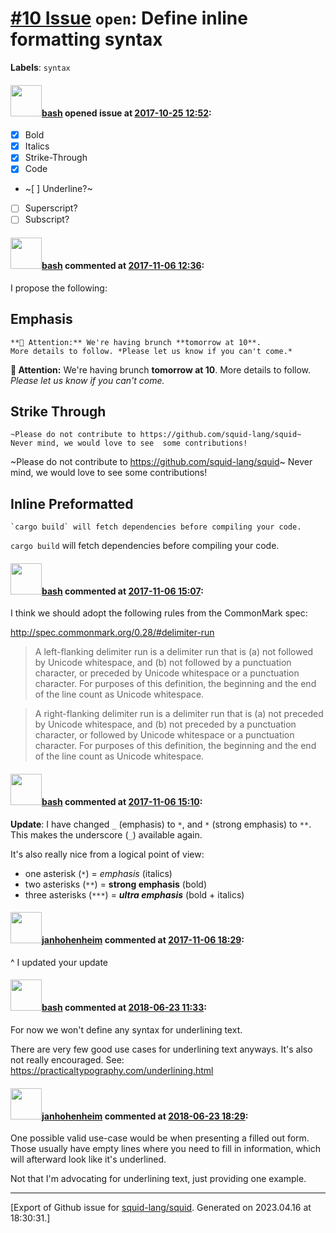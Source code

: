 # [\#10 Issue](https://github.com/squid-lang/squid/issues/10) `open`: Define inline formatting syntax
**Labels**: `syntax`


#### <img src="https://avatars.githubusercontent.com/u/4602612?u=15d59e17f4d269bcb853540b70baf7c5b3607241&v=4" width="50">[bash](https://github.com/bash) opened issue at [2017-10-25 12:52](https://github.com/squid-lang/squid/issues/10):

- [x] Bold
- [x] Italics
- [x] Strike-Through
- [x] Code
- ~[ ] Underline?~
- [ ] Superscript?
- [ ] Subscript?

#### <img src="https://avatars.githubusercontent.com/u/4602612?u=15d59e17f4d269bcb853540b70baf7c5b3607241&v=4" width="50">[bash](https://github.com/bash) commented at [2017-11-06 12:36](https://github.com/squid-lang/squid/issues/10#issuecomment-342136052):

I propose the following:

## Emphasis
```
**📣 Attention:** We're having brunch **tomorrow at 10**.
More details to follow. *Please let us know if you can't come.*
```

**📣 Attention:** We're having brunch **tomorrow at 10**. More details to follow. _Please let us know if you can't come._

## Strike Through

```
~Please do not contribute to https://github.com/squid-lang/squid~
Never mind, we would love to see  some contributions!
```

~Please do not contribute to https://github.com/squid-lang/squid~ Never mind, we would love to see  some contributions!

## Inline Preformatted

```
`cargo build` will fetch dependencies before compiling your code.
```

`cargo build` will fetch dependencies before compiling your code.

#### <img src="https://avatars.githubusercontent.com/u/4602612?u=15d59e17f4d269bcb853540b70baf7c5b3607241&v=4" width="50">[bash](https://github.com/bash) commented at [2017-11-06 15:07](https://github.com/squid-lang/squid/issues/10#issuecomment-342176719):

I think we should adopt the following rules from the CommonMark spec:

http://spec.commonmark.org/0.28/#delimiter-run

> A left-flanking delimiter run is a delimiter run that is (a) not followed by Unicode whitespace, and (b) not followed by a punctuation character, or preceded by Unicode whitespace or a punctuation character. For purposes of this definition, the beginning and the end of the line count as Unicode whitespace.

> A right-flanking delimiter run is a delimiter run that is (a) not preceded by Unicode whitespace, and (b) not preceded by a punctuation character, or followed by Unicode whitespace or a punctuation character. For purposes of this definition, the beginning and the end of the line count as Unicode whitespace.

#### <img src="https://avatars.githubusercontent.com/u/4602612?u=15d59e17f4d269bcb853540b70baf7c5b3607241&v=4" width="50">[bash](https://github.com/bash) commented at [2017-11-06 15:10](https://github.com/squid-lang/squid/issues/10#issuecomment-342177489):

**Update**: I have changed `_` (emphasis) to `*`, and `*` (strong emphasis) to `**`. This makes the underscore (`_`) available again.

It's also really nice from a logical point of view:

- one asterisk (`*`) = _emphasis_ (italics)
- two asterisks (`**`) = **strong emphasis** (bold)
- three asterisks (`***`) = **_ultra emphasis_** (bold + italics)

#### <img src="https://avatars.githubusercontent.com/u/9047632?u=0917c5aea8ecfb8511130afc94a68bff7f91ea20&v=4" width="50">[janhohenheim](https://github.com/janhohenheim) commented at [2017-11-06 18:29](https://github.com/squid-lang/squid/issues/10#issuecomment-342241144):

^ I updated your update

#### <img src="https://avatars.githubusercontent.com/u/4602612?u=15d59e17f4d269bcb853540b70baf7c5b3607241&v=4" width="50">[bash](https://github.com/bash) commented at [2018-06-23 11:33](https://github.com/squid-lang/squid/issues/10#issuecomment-399669034):

For now we won't define any syntax for underlining text.

There are very few good use cases for underlining text anyways. 
It's also not really encouraged. See: https://practicaltypography.com/underlining.html

#### <img src="https://avatars.githubusercontent.com/u/9047632?u=0917c5aea8ecfb8511130afc94a68bff7f91ea20&v=4" width="50">[janhohenheim](https://github.com/janhohenheim) commented at [2018-06-23 18:29](https://github.com/squid-lang/squid/issues/10#issuecomment-399699281):

One possible valid use-case would be when presenting a filled out form.
Those usually have empty lines where you need to fill in information, which will afterward look like it's underlined.

Not that I'm advocating for underlining text, just providing one example.


-------------------------------------------------------------------------------



[Export of Github issue for [squid-lang/squid](https://github.com/squid-lang/squid). Generated on 2023.04.16 at 18:30:31.]

